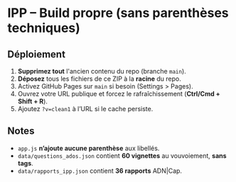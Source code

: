 # IPP – Build propre (sans parenthèses techniques)

## Déploiement
1. **Supprimez tout** l'ancien contenu du repo (branche `main`).
2. **Déposez** tous les fichiers de ce ZIP à la **racine** du repo.
3. Activez GitHub Pages sur `main` si besoin (Settings > Pages).
4. Ouvrez votre URL publique et forcez le rafraîchissement (**Ctrl/Cmd + Shift + R**).
5. Ajoutez `?v=clean1` à l’URL si le cache persiste.

## Notes
- `app.js` **n’ajoute aucune parenthèse** aux libellés.
- `data/questions_ados.json` contient **60 vignettes** au vouvoiement, **sans tags**.
- `data/rapports_ipp.json` contient **36 rapports** ADN|Cap.
